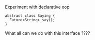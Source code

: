 Experiment with declarative oop

```
abstract class Saying {
  Future<String> say();
}
```

What all can we do with this interface ????

